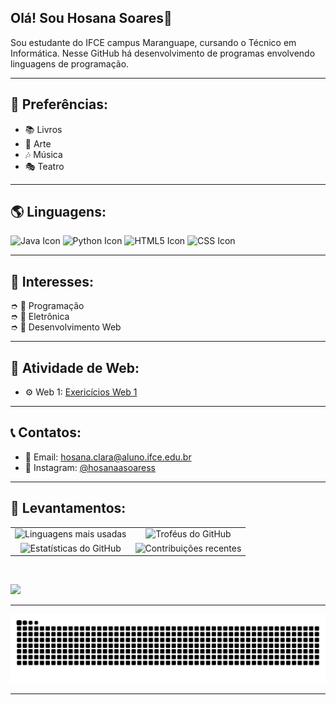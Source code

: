## Olá! Sou Hosana Soares🌠
Sou estudante do IFCE campus Maranguape, cursando o Técnico em Informática. Nesse GitHub há desenvolvimento de programas envolvendo linguagens de programação. 

-------
## 🌟 Preferências:

- 📚 Livros
- 🎨 Arte
- 🎶 Música
- 🎭 Teatro

-------
## 🌎 Linguagens: <br>

<img src="https://icongr.am/devicon/java-original.svg?size=128&color=currentColor" width="40" height="40" alt="Java Icon"> <img src="https://icongr.am/devicon/python-original.svg?size=128&color=currentColor" width="40" height="40" alt="Python Icon"> <img src="https://icongr.am/devicon/html5-original.svg?size=128&color=currentColor" width="40" height="40" alt="HTML5 Icon"> <img src="https://icongr.am/devicon/css3-original.svg?size=128&color=currentColor" width="40" height="40" alt="CSS Icon">

 --------
## 📃 Interesses: <br>

➮ 💫 Programação <br>
➮ 💫 Eletrônica <br>
➮ 💫 Desenvolvimento Web <br>

--------

## 🧪 Atividade de Web:
- ⚙️ Web 1: [Exericícios Web 1](https://github.com/hosanasoares/Atividades-WEB-I---HTML)

---------

## 📞 Contatos:
- 📩 Email: hosana.clara@aluno.ifce.edu.br
- 📱 Instagram: [@hosanaasoaress](https://www.instagram.com/hosanaasoaress/)


<hr>

 ## 🚀 Levantamentos:
 
<table align="center">
  <tr>
    <td align="center"><img src="https://github-readme-stats.vercel.app/api/top-langs/?username=hosanasoares&layout=compact&theme=cobalt" alt="Linguagens mais usadas"/></td>
    <td align="center"><img src="https://github-profile-trophy.vercel.app/?username=hosanasoares&theme=radical&column=3&margin-w=15&margin-h=15" alt="Troféus do GitHub"/></td>
  </tr>
  <tr>
    <td align="center"><img src="https://github-readme-stats.vercel.app/api?username=hosanasoares&show_icons=true&theme=cobalt" alt="Estatísticas do GitHub" /></td>
    <td align="center"><img src="https://github-readme-streak-stats.herokuapp.com/?user=hosanasoares&theme=cobalt" alt="Contribuições recentes"/></td>
  </tr>
</table>

<br>



<div> 

<a href = "mailto:hosana.clara@aluno.ifce.edu.br"><img src="https://img.shields.io/badge/-Gmail-%23333?style=for-the-badge&logo=gmail&logoColor=white" target="_blank"></a>


</div>

<hr>
<div>
  <picture>
    <source media="(prefers-color-scheme: dark)" srcset="https://raw.githubusercontent.com/hosanasoares/hosanasoares/output/github-contribution-grid-snake-dark.svg">
    <source media="(prefers-color-scheme: light)" srcset="https://raw.githubusercontent.com/hosanasoares/hosanasoares/output/github-contribution-grid-snake.svg">
    <img alt="github contribution grid snake animation" src="https://raw.githubusercontent.com/hosanasoares/hosanasoares/output/github-contribution-grid-snake.svg">
  </picture>
</div>

<hr>
